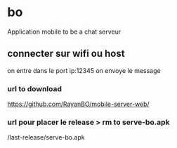 # bo
Application mobile to be a chat serveur 

## connecter sur wifi ou host 
on entre dans le port ip:12345
on envoye le message


### url to download 
https://github.com/RayanBO/mobile-server-web/

### url pour placer le release > rm to serve-bo.apk
/last-release/serve-bo.apk

